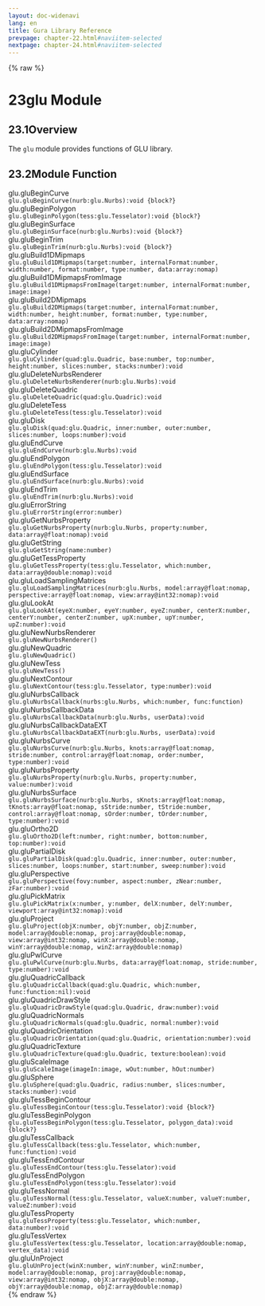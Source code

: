 ```yaml
---
layout: doc-widenavi
lang: en
title: Gura Library Reference
prevpage: chapter-22.html#naviitem-selected
nextpage: chapter-24.html#naviitem-selected
---
```

{% raw %}
<h1><span class="caption-index-1">23</span>glu Module</h1>
<h2><span class="caption-index-2">23.1</span><a name="anchor-23-1"></a>Overview</h2>
<p>
The <code class="highlighter-rouge">glu</code> module provides functions of GLU library.
</p>
<h2><span class="caption-index-2">23.2</span><a name="anchor-23-2"></a>Module Function</h2>
<div class="h5">glu.gluBeginCurve</div>
<div class="mb-2"><i class="fas fa-caret-right mr-2"></i><code>glu.gluBeginCurve(nurb:glu.Nurbs):void {block?}</code></div>
<div class="h5">glu.gluBeginPolygon</div>
<div class="mb-2"><i class="fas fa-caret-right mr-2"></i><code>glu.gluBeginPolygon(tess:glu.Tesselator):void {block?}</code></div>
<div class="h5">glu.gluBeginSurface</div>
<div class="mb-2"><i class="fas fa-caret-right mr-2"></i><code>glu.gluBeginSurface(nurb:glu.Nurbs):void {block?}</code></div>
<div class="h5">glu.gluBeginTrim</div>
<div class="mb-2"><i class="fas fa-caret-right mr-2"></i><code>glu.gluBeginTrim(nurb:glu.Nurbs):void {block?}</code></div>
<div class="h5">glu.gluBuild1DMipmaps</div>
<div class="mb-2"><i class="fas fa-caret-right mr-2"></i><code>glu.gluBuild1DMipmaps(target:number, internalFormat:number, width:number, format:number, type:number, data:array:nomap)</code></div>
<div class="h5">glu.gluBuild1DMipmapsFromImage</div>
<div class="mb-2"><i class="fas fa-caret-right mr-2"></i><code>glu.gluBuild1DMipmapsFromImage(target:number, internalFormat:number, image:image)</code></div>
<div class="h5">glu.gluBuild2DMipmaps</div>
<div class="mb-2"><i class="fas fa-caret-right mr-2"></i><code>glu.gluBuild2DMipmaps(target:number, internalFormat:number, width:number, height:number, format:number, type:number, data:array:nomap)</code></div>
<div class="h5">glu.gluBuild2DMipmapsFromImage</div>
<div class="mb-2"><i class="fas fa-caret-right mr-2"></i><code>glu.gluBuild2DMipmapsFromImage(target:number, internalFormat:number, image:image)</code></div>
<div class="h5">glu.gluCylinder</div>
<div class="mb-2"><i class="fas fa-caret-right mr-2"></i><code>glu.gluCylinder(quad:glu.Quadric, base:number, top:number, height:number, slices:number, stacks:number):void</code></div>
<div class="h5">glu.gluDeleteNurbsRenderer</div>
<div class="mb-2"><i class="fas fa-caret-right mr-2"></i><code>glu.gluDeleteNurbsRenderer(nurb:glu.Nurbs):void</code></div>
<div class="h5">glu.gluDeleteQuadric</div>
<div class="mb-2"><i class="fas fa-caret-right mr-2"></i><code>glu.gluDeleteQuadric(quad:glu.Quadric):void</code></div>
<div class="h5">glu.gluDeleteTess</div>
<div class="mb-2"><i class="fas fa-caret-right mr-2"></i><code>glu.gluDeleteTess(tess:glu.Tesselator):void</code></div>
<div class="h5">glu.gluDisk</div>
<div class="mb-2"><i class="fas fa-caret-right mr-2"></i><code>glu.gluDisk(quad:glu.Quadric, inner:number, outer:number, slices:number, loops:number):void</code></div>
<div class="h5">glu.gluEndCurve</div>
<div class="mb-2"><i class="fas fa-caret-right mr-2"></i><code>glu.gluEndCurve(nurb:glu.Nurbs):void</code></div>
<div class="h5">glu.gluEndPolygon</div>
<div class="mb-2"><i class="fas fa-caret-right mr-2"></i><code>glu.gluEndPolygon(tess:glu.Tesselator):void</code></div>
<div class="h5">glu.gluEndSurface</div>
<div class="mb-2"><i class="fas fa-caret-right mr-2"></i><code>glu.gluEndSurface(nurb:glu.Nurbs):void</code></div>
<div class="h5">glu.gluEndTrim</div>
<div class="mb-2"><i class="fas fa-caret-right mr-2"></i><code>glu.gluEndTrim(nurb:glu.Nurbs):void</code></div>
<div class="h5">glu.gluErrorString</div>
<div class="mb-2"><i class="fas fa-caret-right mr-2"></i><code>glu.gluErrorString(error:number)</code></div>
<div class="h5">glu.gluGetNurbsProperty</div>
<div class="mb-2"><i class="fas fa-caret-right mr-2"></i><code>glu.gluGetNurbsProperty(nurb:glu.Nurbs, property:number, data:array@float:nomap):void</code></div>
<div class="h5">glu.gluGetString</div>
<div class="mb-2"><i class="fas fa-caret-right mr-2"></i><code>glu.gluGetString(name:number)</code></div>
<div class="h5">glu.gluGetTessProperty</div>
<div class="mb-2"><i class="fas fa-caret-right mr-2"></i><code>glu.gluGetTessProperty(tess:glu.Tesselator, which:number, data:array@double:nomap):void</code></div>
<div class="h5">glu.gluLoadSamplingMatrices</div>
<div class="mb-2"><i class="fas fa-caret-right mr-2"></i><code>glu.gluLoadSamplingMatrices(nurb:glu.Nurbs, model:array@float:nomap, perspective:array@float:nomap, view:array@int32:nomap):void</code></div>
<div class="h5">glu.gluLookAt</div>
<div class="mb-2"><i class="fas fa-caret-right mr-2"></i><code>glu.gluLookAt(eyeX:number, eyeY:number, eyeZ:number, centerX:number, centerY:number, centerZ:number, upX:number, upY:number, upZ:number):void</code></div>
<div class="h5">glu.gluNewNurbsRenderer</div>
<div class="mb-2"><i class="fas fa-caret-right mr-2"></i><code>glu.gluNewNurbsRenderer()</code></div>
<div class="h5">glu.gluNewQuadric</div>
<div class="mb-2"><i class="fas fa-caret-right mr-2"></i><code>glu.gluNewQuadric()</code></div>
<div class="h5">glu.gluNewTess</div>
<div class="mb-2"><i class="fas fa-caret-right mr-2"></i><code>glu.gluNewTess()</code></div>
<div class="h5">glu.gluNextContour</div>
<div class="mb-2"><i class="fas fa-caret-right mr-2"></i><code>glu.gluNextContour(tess:glu.Tesselator, type:number):void</code></div>
<div class="h5">glu.gluNurbsCallback</div>
<div class="mb-2"><i class="fas fa-caret-right mr-2"></i><code>glu.gluNurbsCallback(nurbs:glu.Nurbs, which:number, func:function)</code></div>
<div class="h5">glu.gluNurbsCallbackData</div>
<div class="mb-2"><i class="fas fa-caret-right mr-2"></i><code>glu.gluNurbsCallbackData(nurb:glu.Nurbs, userData):void</code></div>
<div class="h5">glu.gluNurbsCallbackDataEXT</div>
<div class="mb-2"><i class="fas fa-caret-right mr-2"></i><code>glu.gluNurbsCallbackDataEXT(nurb:glu.Nurbs, userData):void</code></div>
<div class="h5">glu.gluNurbsCurve</div>
<div class="mb-2"><i class="fas fa-caret-right mr-2"></i><code>glu.gluNurbsCurve(nurb:glu.Nurbs, knots:array@float:nomap, stride:number, control:array@float:nomap, order:number, type:number):void</code></div>
<div class="h5">glu.gluNurbsProperty</div>
<div class="mb-2"><i class="fas fa-caret-right mr-2"></i><code>glu.gluNurbsProperty(nurb:glu.Nurbs, property:number, value:number):void</code></div>
<div class="h5">glu.gluNurbsSurface</div>
<div class="mb-2"><i class="fas fa-caret-right mr-2"></i><code>glu.gluNurbsSurface(nurb:glu.Nurbs, sKnots:array@float:nomap, tKnots:array@float:nomap, sStride:number, tStride:number, control:array@float:nomap, sOrder:number, tOrder:number, type:number):void</code></div>
<div class="h5">glu.gluOrtho2D</div>
<div class="mb-2"><i class="fas fa-caret-right mr-2"></i><code>glu.gluOrtho2D(left:number, right:number, bottom:number, top:number):void</code></div>
<div class="h5">glu.gluPartialDisk</div>
<div class="mb-2"><i class="fas fa-caret-right mr-2"></i><code>glu.gluPartialDisk(quad:glu.Quadric, inner:number, outer:number, slices:number, loops:number, start:number, sweep:number):void</code></div>
<div class="h5">glu.gluPerspective</div>
<div class="mb-2"><i class="fas fa-caret-right mr-2"></i><code>glu.gluPerspective(fovy:number, aspect:number, zNear:number, zFar:number):void</code></div>
<div class="h5">glu.gluPickMatrix</div>
<div class="mb-2"><i class="fas fa-caret-right mr-2"></i><code>glu.gluPickMatrix(x:number, y:number, delX:number, delY:number, viewport:array@int32:nomap):void</code></div>
<div class="h5">glu.gluProject</div>
<div class="mb-2"><i class="fas fa-caret-right mr-2"></i><code>glu.gluProject(objX:number, objY:number, objZ:number, model:array@double:nomap, proj:array@double:nomap, view:array@int32:nomap, winX:array@double:nomap, winY:array@double:nomap, winZ:array@double:nomap)</code></div>
<div class="h5">glu.gluPwlCurve</div>
<div class="mb-2"><i class="fas fa-caret-right mr-2"></i><code>glu.gluPwlCurve(nurb:glu.Nurbs, data:array@float:nomap, stride:number, type:number):void</code></div>
<div class="h5">glu.gluQuadricCallback</div>
<div class="mb-2"><i class="fas fa-caret-right mr-2"></i><code>glu.gluQuadricCallback(quad:glu.Quadric, which:number, func:function:nil):void</code></div>
<div class="h5">glu.gluQuadricDrawStyle</div>
<div class="mb-2"><i class="fas fa-caret-right mr-2"></i><code>glu.gluQuadricDrawStyle(quad:glu.Quadric, draw:number):void</code></div>
<div class="h5">glu.gluQuadricNormals</div>
<div class="mb-2"><i class="fas fa-caret-right mr-2"></i><code>glu.gluQuadricNormals(quad:glu.Quadric, normal:number):void</code></div>
<div class="h5">glu.gluQuadricOrientation</div>
<div class="mb-2"><i class="fas fa-caret-right mr-2"></i><code>glu.gluQuadricOrientation(quad:glu.Quadric, orientation:number):void</code></div>
<div class="h5">glu.gluQuadricTexture</div>
<div class="mb-2"><i class="fas fa-caret-right mr-2"></i><code>glu.gluQuadricTexture(quad:glu.Quadric, texture:boolean):void</code></div>
<div class="h5">glu.gluScaleImage</div>
<div class="mb-2"><i class="fas fa-caret-right mr-2"></i><code>glu.gluScaleImage(imageIn:image, wOut:number, hOut:number)</code></div>
<div class="h5">glu.gluSphere</div>
<div class="mb-2"><i class="fas fa-caret-right mr-2"></i><code>glu.gluSphere(quad:glu.Quadric, radius:number, slices:number, stacks:number):void</code></div>
<div class="h5">glu.gluTessBeginContour</div>
<div class="mb-2"><i class="fas fa-caret-right mr-2"></i><code>glu.gluTessBeginContour(tess:glu.Tesselator):void {block?}</code></div>
<div class="h5">glu.gluTessBeginPolygon</div>
<div class="mb-2"><i class="fas fa-caret-right mr-2"></i><code>glu.gluTessBeginPolygon(tess:glu.Tesselator, polygon_data):void {block?}</code></div>
<div class="h5">glu.gluTessCallback</div>
<div class="mb-2"><i class="fas fa-caret-right mr-2"></i><code>glu.gluTessCallback(tess:glu.Tesselator, which:number, func:function):void</code></div>
<div class="h5">glu.gluTessEndContour</div>
<div class="mb-2"><i class="fas fa-caret-right mr-2"></i><code>glu.gluTessEndContour(tess:glu.Tesselator):void</code></div>
<div class="h5">glu.gluTessEndPolygon</div>
<div class="mb-2"><i class="fas fa-caret-right mr-2"></i><code>glu.gluTessEndPolygon(tess:glu.Tesselator):void</code></div>
<div class="h5">glu.gluTessNormal</div>
<div class="mb-2"><i class="fas fa-caret-right mr-2"></i><code>glu.gluTessNormal(tess:glu.Tesselator, valueX:number, valueY:number, valueZ:number):void</code></div>
<div class="h5">glu.gluTessProperty</div>
<div class="mb-2"><i class="fas fa-caret-right mr-2"></i><code>glu.gluTessProperty(tess:glu.Tesselator, which:number, data:number):void</code></div>
<div class="h5">glu.gluTessVertex</div>
<div class="mb-2"><i class="fas fa-caret-right mr-2"></i><code>glu.gluTessVertex(tess:glu.Tesselator, location:array@double:nomap, vertex_data):void</code></div>
<div class="h5">glu.gluUnProject</div>
<div class="mb-2"><i class="fas fa-caret-right mr-2"></i><code>glu.gluUnProject(winX:number, winY:number, winZ:number, model:array@double:nomap, proj:array@double:nomap, view:array@int32:nomap, objX:array@double:nomap, objY:array@double:nomap, objZ:array@double:nomap)</code></div>
{% endraw %}

